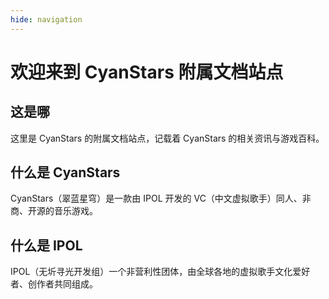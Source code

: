 ```yaml
---
hide: navigation
---
```


# 欢迎来到 CyanStars 附属文档站点

## 这是哪

这里是 CyanStars 的附属文档站点，记载着 CyanStars 的相关资讯与游戏百科。

## 什么是 CyanStars

CyanStars（翠蓝星穹）是一款由 IPOL 开发的 VC（中文虚拟歌手）同人、非商、开源的音乐游戏。

## 什么是 IPOL

IPOL（无圻寻光开发组）一个非营利性团体，由全球各地的虚拟歌手文化爱好者、创作者共同组成。